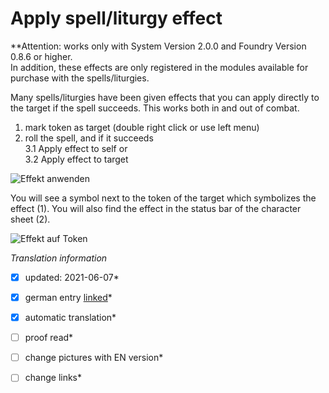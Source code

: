 # Apply spell/liturgy effect
**Attention: works only with System Version 2.0.0 and Foundry Version 0.8.6 or higher.  
In addition, these effects are only registered in the modules available for purchase with the spells/liturgies.  
  
Many spells/liturgies have been given effects that you can apply directly to the target if the spell succeeds. This works both in and out of combat.  
1. mark token as target (double right click or use left menu)  
2. roll the spell, and if it succeeds  
3.1 Apply effect to self or  
3.2 Apply effect to target  
  
![Effekt anwenden](https://user-images.githubusercontent.com/80099175/120538677-1b6e3080-c3e7-11eb-8091-cfc693a509ae.png)
  
You will see a symbol next to the token of the target which symbolizes the effect (1). You will also find the effect in the status bar of the character sheet (2).  
  
![Effekt auf Token](https://user-images.githubusercontent.com/80099175/120538454-d1854a80-c3e6-11eb-9fc9-671ded2017bf.png)


*Translation information*  
*[x] updated: 2021-06-07*  
*[x] german entry [linked](de/de-Zauber-Liturgie-Effekt-anwenden.md)*  
*[x] automatic translation*  
*[ ] proof read*  
*[ ] change pictures with EN version*
*[ ] change links*  

